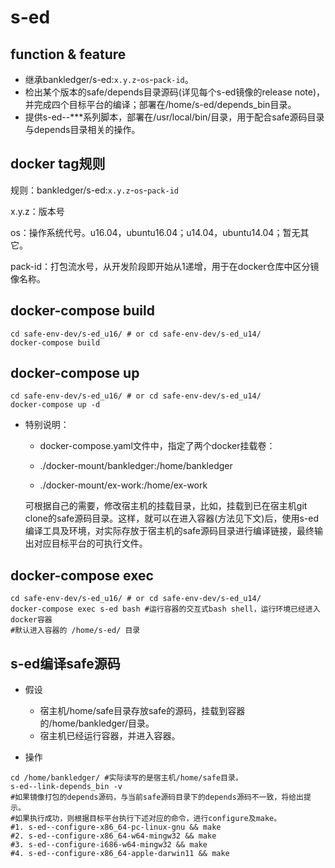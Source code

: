 # s-ed

## function & feature

* 继承bankledger/s-ed:`x.y.z`-`os`-`pack-id`。
* 检出某个版本的safe/depends目录源码(详见每个s-ed镜像的release note)，并完成四个目标平台的编译；部署在/home/s-ed/depends_bin目录。
* 提供s-ed--***系列脚本，部署在/usr/local/bin/目录，用于配合safe源码目录与depends目录相关的操作。

## docker tag规则

规则：bankledger/s-ed:`x.y.z`-`os`-`pack-id`

x.y.z：版本号

os：操作系统代号。u16.04，ubuntu16.04；u14.04，ubuntu14.04；暂无其它。

pack-id：打包流水号，从开发阶段即开始从1递增，用于在docker仓库中区分镜像名称。

## docker-compose build

```shell
cd safe-env-dev/s-ed_u16/ # or cd safe-env-dev/s-ed_u14/
docker-compose build
```

## docker-compose up

```shell
cd safe-env-dev/s-ed_u16/ # or cd safe-env-dev/s-ed_u14/
docker-compose up -d
```

* 特别说明：

  * docker-compose.yaml文件中，指定了两个docker挂载卷：

  * ./docker-mount/bankledger:/home/bankledger

  * ./docker-mount/ex-work:/home/ex-work

  可根据自己的需要，修改宿主机的挂载目录，比如，挂载到已在宿主机git clone的safe源码目录。这样，就可以在进入容器(方法见下文)后，使用s-ed编译工具及环境，对实际存放于宿主机的safe源码目录进行编译链接，最终输出对应目标平台的可执行文件。

## docker-compose exec

```shell
cd safe-env-dev/s-ed_u16/ # or cd safe-env-dev/s-ed_u14/
docker-compose exec s-ed bash #运行容器的交互式bash shell，运行环境已经进入docker容器
#默认进入容器的 /home/s-ed/ 目录
```

## s-ed编译safe源码

* 假设
  * 宿主机/home/safe目录存放safe的源码，挂载到容器的/home/bankledger/目录。
  * 宿主机已经运行容器，并进入容器。

* 操作

```shell
cd /home/bankledger/ #实际读写的是宿主机/home/safe目录。
s-ed--link-depends_bin -v
#如果镜像打包的depends源码，与当前safe源码目录下的depends源码不一致，将给出提示。
#如果执行成功，则根据目标平台执行下述对应的命令，进行configure及make。
#1. s-ed--configure-x86_64-pc-linux-gnu && make
#2. s-ed--configure-x86_64-w64-mingw32 && make
#3. s-ed--configure-i686-w64-mingw32 && make
#4. s-ed--configure-x86_64-apple-darwin11 && make
```

